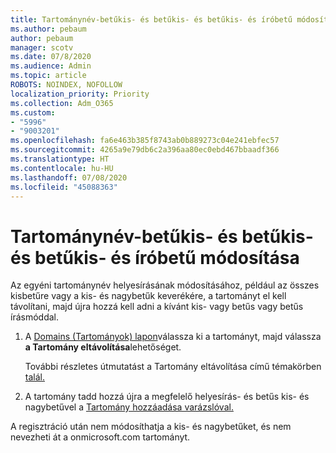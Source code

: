 ```yaml
---
title: Tartománynév-betűkis- és betűkis- és betűkis- és íróbetű módosítása
ms.author: pebaum
author: pebaum
manager: scotv
ms.date: 07/8/2020
ms.audience: Admin
ms.topic: article
ROBOTS: NOINDEX, NOFOLLOW
localization_priority: Priority
ms.collection: Adm_O365
ms.custom:
- "5996"
- "9003201"
ms.openlocfilehash: fa6e463b385f8743ab0b889273c04e241ebfec57
ms.sourcegitcommit: 4265a9e79db6c2a396aa80ec0ebd467bbaadf366
ms.translationtype: HT
ms.contentlocale: hu-HU
ms.lasthandoff: 07/08/2020
ms.locfileid: "45088363"
---
```

# <a name="change-a-domain-name-letter-case-or-spelling"></a>Tartománynév-betűkis- és betűkis- és betűkis- és íróbetű módosítása

Az egyéni tartománynév helyesírásának módosításához, például az összes kisbetűre vagy a kis- és nagybetűk keverékére, a tartományt el kell távolítani, majd újra hozzá kell adni a kívánt kis- vagy betűs vagy betűs írásmóddal.

1. A [Domains (Tartományok) lapon](https://portal.office.com/adminportal/home#/Domains)válassza ki a tartományt, majd válassza **a Tartomány eltávolítása**lehetőséget.</br>

    További részletes útmutatást a Tartomány eltávolítása című témakörben [talál.](https://docs.microsoft.com/microsoft-365/admin/get-help-with-domains/remove-a-domain?view=o365-worldwide)

2. A tartomány tadd hozzá újra a megfelelő helyesírás- és betűs kis- és nagybetűvel a [Tartomány hozzáadása varázslóval.](https://portal.office.com/adminportal/home#/Domains/Wizard)

A regisztráció után nem módosíthatja a kis- és nagybetűket, és nem nevezheti át a onmicrosoft.com tartományt.